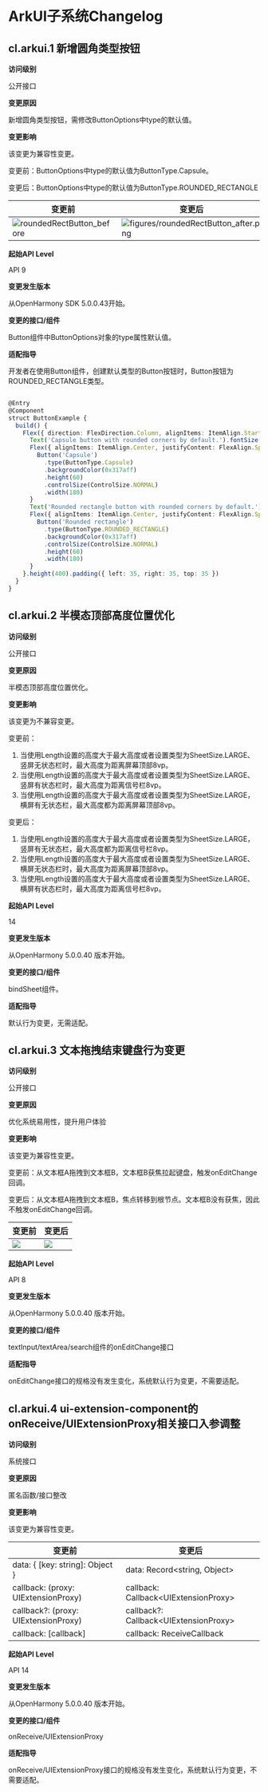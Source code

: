 # ArkUI子系统Changelog

## cl.arkui.1 新增圆角类型按钮

**访问级别**

公开接口

**变更原因**

新增圆角类型按钮，需修改ButtonOptions中type的默认值。

**变更影响**

该变更为兼容性变更。

变更前：ButtonOptions中type的默认值为ButtonType.Capsule。

变更后：ButtonOptions中type的默认值为ButtonType.ROUNDED_RECTANGLE

| 变更前 | 变更后 |
|---------|---------|
|![roundedRectButton_before](figures/roundedRectButton_before.png)|![figures/roundedRectButton_after.png](figures/roundedRectButton_after.png)|

**起始API Level**

API 9

**变更发生版本**

从OpenHarmony SDK 5.0.0.43开始。

**变更的接口/组件**

Button组件中ButtonOptions对象的type属性默认值。

**适配指导**

开发者在使用Button组件，创建默认类型的Button按钮时，Button按钮为ROUNDED_RECTANGLE类型。

```ts

@Entry
@Component
struct ButtonExample {
  build() {
    Flex({ direction: FlexDirection.Column, alignItems: ItemAlign.Start, justifyContent: FlexAlign.SpaceBetween }) {
      Text('Capsule button with rounded corners by default.').fontSize(9).fontColor(0xCCCCCC)
      Flex({ alignItems: ItemAlign.Center, justifyContent: FlexAlign.SpaceBetween }) {
        Button('Capsule')
          .type(ButtonType.Capsule)
          .backgroundColor(0x317aff)
          .height(60)
          .controlSize(ControlSize.NORMAL)
          .width(180)
      }
      Text('Rounded rectangle button with rounded corners by default.').fontSize(9).fontColor(0xCCCCCC)
      Flex({ alignItems: ItemAlign.Center, justifyContent: FlexAlign.SpaceBetween }) {
        Button('Rounded rectangle')
          .type(ButtonType.ROUNDED_RECTANGLE)
          .backgroundColor(0x317aff)
          .controlSize(ControlSize.NORMAL)
          .height(60)
          .width(180)
      }
    }.height(400).padding({ left: 35, right: 35, top: 35 })
  }
}

```

## cl.arkui.2 半模态顶部高度位置优化

**访问级别**

公开接口

**变更原因**

半模态顶部高度位置优化。

**变更影响**

该变更为不兼容变更。

变更前：

1. 当使用Length设置的高度大于最大高度或者设置类型为SheetSize.LARGE、竖屏无状态栏时，最大高度为距离屏幕顶部8vp。
2. 当使用Length设置的高度大于最大高度或者设置类型为SheetSize.LARGE、竖屏有状态栏时，最大高度为距离信号栏8vp。
3. 当使用Length设置的高度大于最大高度或者设置类型为SheetSize.LARGE，横屏有无状态栏，最大高度都为距离屏幕顶部8vp。


变更后：

1. 当使用Length设置的高度大于最大高度或者设置类型为SheetSize.LARGE，竖屏有无状态栏，最大高度都为距离信号栏8vp。
2. 当使用Length设置的高度大于最大高度或者设置类型为SheetSize.LARGE、横屏无状态栏时，最大高度为距离屏幕顶部8vp。
3. 当使用Length设置的高度大于最大高度或者设置类型为SheetSize.LARGE、横屏有状态栏时，最大高度为距离信号栏8vp。

**起始API Level**

14

**变更发生版本**

从OpenHarmony 5.0.0.40 版本开始。

**变更的接口/组件**

bindSheet组件。

**适配指导**

默认行为变更，无需适配。

## cl.arkui.3  文本拖拽结束键盘行为变更

**访问级别**

公开接口

**变更原因**

优化系统易用性，提升用户体验

**变更影响**

该变更为兼容性变更。

变更前：从文本框A拖拽到文本框B，文本框B获焦拉起键盘，触发onEditChange回调。

变更后：从文本框A拖拽到文本框B，焦点转移到根节点。文本框B没有获焦，因此不触发onEditChange回调。

| 变更前 | 变更后 |
|---------|---------|
| ![](figures/keyboard_before.gif) | ![](figures/keyboard_after.gif) |

**起始API Level**

API 8

**变更发生版本**

从OpenHarmony 5.0.0.40 版本开始。

**变更的接口/组件**

textInput/textArea/search组件的onEditChange接口

**适配指导**

onEditChange接口的规格没有发生变化，系统默认行为变更，不需要适配。

## cl.arkui.4 ui-extension-component的onReceive/UIExtensionProxy相关接口入参调整

**访问级别**

系统接口

**变更原因**

匿名函数/接口整改

**变更影响**

该变更为兼容性变更。

| 变更前 | 变更后 |
|---------|---------|
| data: { [key: string]: Object } | data: Record\<string, Object\> |
| callback: (proxy: UIExtensionProxy) | callback: Callback\<UIExtensionProxy\> |
| callback?: (proxy: UIExtensionProxy) | callback?: Callback\<UIExtensionProxy\> |
| callback: [callback] | callback: ReceiveCallback |

**起始API Level**

API 14

**变更发生版本**

从OpenHarmony 5.0.0.40 版本开始。

**变更的接口/组件**

onReceive/UIExtensionProxy

**适配指导**

onReceive/UIExtensionProxy接口的规格没有发生变化，系统默认行为变更，不需要适配。
